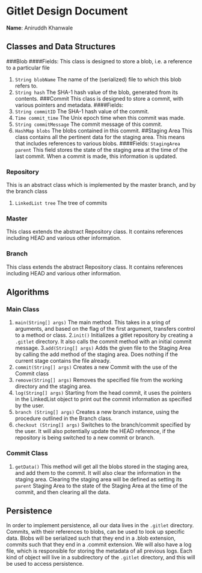 # Gitlet Design Document

**Name**: Aniruddh Khanwale

## Classes and Data Structures

###Blob
####Fields:
This class is designed to store a blob, i.e. a reference to a particular file
1. `String blobName` The name of the (serialized) file to which this blob refers to. 
2. `String hash` The SHA-1 hash value of the blob, generated from its contents. 
###Commit
This class is designed to store a commit, with various pointers and metadata.
####Fields:
1. `String commitID` The SHA-1 hash value of the commit.
2. `Time commit_time` The Unix epoch time when this commit was made.
3. `String commitMessage` The commit message of this commit. 
4. `HashMap blobs` The blobs contained in this commit.
##Staging Area
This  class contains all the pertinent data for the staging area. This means that includes references to various blobs. 
####Fields:
`StagingArea parent` This field stores the state of the staging area at the time of the last commit. When a commit is made, this information is updated. 
### Repository
This is an abstract class which is implemented by the master branch, and by the branch class
1. `LinkedList tree` The tree of commits
### Master
This class extends the abstract Repository class. It contains references including HEAD and various other information.
### Branch
This class extends the abstract Repository class. It contains references including HEAD and various other information.

## Algorithms
### Main Class
1. `main(String[] args)` The main method. This takes in a sring of arguments, and based on the flag of the first argument, transfers control to a method or class. 
2.`init()` Initializes a gitlet repository by creating a `.gitlet` directory. It also calls the commit method with an initial commit message.
3.`add(String[] args)` Adds the given file to the Staging Area by calling the add method of the staging area. Does nothing if the current stage contains the file already. 
4. `commit(String[] args)` Creates a new Commit with the use of the Commit class
5. `remove(String[] args)` Removes the specified file from the working directory and the staging area. 
6. `log(String[] args)` Starting from the head commit, it uses the pointers in the LinkedList object to print out the commit information as specified by the user. 
7. `branch (String[] args)` Creates a new branch instance, using the procedure outlined in the Branch class.
8. `checkout (String[] args)` Switches to the branch/commit specified by the user. It will also potentially update the HEAD reference, if the repository is being switched to a new commit or branch. 
### Commit Class
1. `getData()` This method will get all the blobs stored in the staging area, and add them to the commit. It will also clear the information in the staging area. Clearing the staging area will be defined as setting its
`parent` Staging Area to the state of the Staging Area at the time of the commit, and then clearing all the data.  
## Persistence
In order to implement persistence, all our data lives in the `.gitlet` directory. Commits, with their references to blobs, can be used to look up specific data. Blobs will be serialized such that they end in a .blob extension, commits such that they end in a .commit extension. We will also have a log file, which is responsible for storing the metadata of all previous logs. 
Each kind of object will live in a subdirectory of the `.gitlet` directory, and this will  be used to access persistence. 
